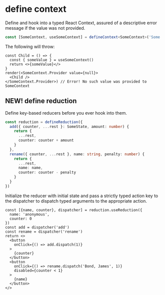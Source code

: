 # define context

Define and hook into a typed React Context, assured of a descriptive error message if the value was not provided.
```ts
const [SomeContext, useSomeContext] = defineContext<SomeContext>('Some', 'such')
```

The following will throw:
```tsx
const Child = () => {
  const { someValue } = useSomeContext()
  return <>{someValue}</>
}
render(<SomeContext.Provider value={null}>
  <Child />
</SomeContext.Provider>) // Error! No such value was provided to SomeContext
```

## NEW! define reduction

Define key-based reducers before you ever hook into them.
```ts
const reduction = defineReduction({
  add({ counter, ...rest }: SomeState, amount: number) {
    return {
      ...rest,
      counter: counter + amount
    }
  },
  rename({ counter, ...rest }, name: string, penalty: number) {
    return {
      ...rest,
      name: name,
      counter: counter - penalty
    }
  }
})
```

Initialize the reducer with initial state and pass a strictly typed action key to the dispatcher to dispatch typed arguments to the appropriate action.
```tsx
const [{name, counter}, dispatcher] = reduction.useReduction({
  name: 'anonymous',
  counter: 0
})
const add = dispatcher('add')
const rename = dispatcher('rename')
return <>
  <button 
    onClick={() => add.dispatch(1)}
  >
    {counter}
  </button>
  <button 
    onClick={() => rename.dispatch('Bond, James', 1)} 
    disabled={counter < 1}
  >
    {name}
  </button>
</>
```
